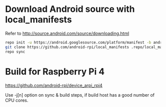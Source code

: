 # Download Android source with local_manifests
Refer to http://source.android.com/source/downloading.html

```bash
repo init -u https://android.googlesource.com/platform/manifest -b android-s-preview-1
git clone https://github.com/android-rpi/local_manifests .repo/local_manifests -b arpi-12
repo sync
```

# Build for Raspberry Pi 4
 https://github.com/android-rpi/device_arpi_rpi4

Use -j[n] option on sync & build steps, if build host has a good number of CPU cores.

